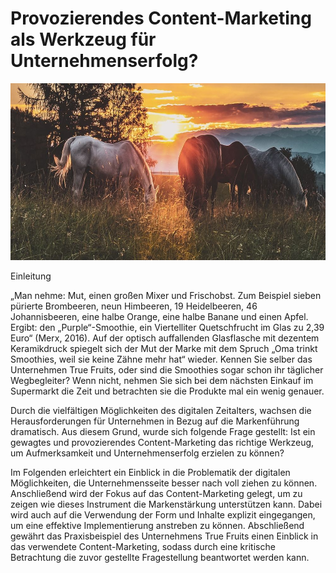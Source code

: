 # Provozierendes Content-Marketing als Werkzeug für Unternehmenserfolg?

![Pferde](01.jpeg)

Einleitung

„Man nehme: Mut, einen großen Mixer und Frischobst. Zum Beispiel sieben pürierte Brombeeren, neun Himbeeren, 19 Heidelbeeren, 46 Johannisbeeren, eine halbe Orange, eine halbe Banane und einen Apfel. Ergibt: den „Purple“-Smoothie, ein Viertelliter Quetschfrucht im Glas zu 2,39 Euro“ (Merx, 2016).
Auf der optisch auffallenden Glasflasche mit dezentem Keramikdruck spiegelt sich der Mut der Marke mit dem Spruch „Oma trinkt Smoothies, weil sie keine Zähne mehr hat“ wieder. Kennen Sie selber das Unternehmen True Fruits, oder sind die Smoothies sogar schon ihr täglicher Wegbegleiter? Wenn nicht, nehmen Sie sich bei dem nächsten Einkauf im Supermarkt die Zeit und betrachten sie die Produkte mal ein wenig genauer.

Durch die vielfältigen Möglichkeiten des digitalen Zeitalters, wachsen die Herausforderungen für Unternehmen in Bezug auf die Markenführung dramatisch. Aus diesem Grund, wurde sich folgende Frage gestellt: Ist ein gewagtes und provozierendes Content-Marketing das richtige Werkzeug, um Aufmerksamkeit und Unternehmenserfolg erzielen zu können?

Im Folgenden erleichtert ein Einblick in die Problematik der digitalen Möglichkeiten, die Unternehmensseite besser nach voll ziehen zu können. Anschließend wird der Fokus auf das Content-Marketing gelegt, um zu zeigen wie dieses Instrument die Markenstärkung unterstützen kann. Dabei wird auch auf die Verwendung der Form und Inhalte explizit eingegangen, um eine effektive Implementierung anstreben zu können.
Abschließend gewährt das Praxisbeispiel des Unternehmens True Fruits einen Einblick in das verwendete Content-Marketing, sodass durch eine kritische Betrachtung die zuvor gestellte Fragestellung beantwortet werden kann.
